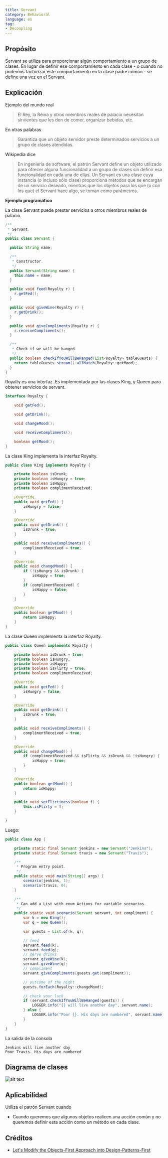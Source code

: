 ```yaml
---
title: Servant
category: Behavioral
language: es
tag:
- Decoupling
---
```


## Propósito

Servant se utiliza para proporcionar algún comportamiento a un grupo de clases.
En lugar de definir ese comportamiento en cada clase - o cuando no podemos factorizar
este comportamiento en la clase padre común - se define una vez en el Servant.

## Explicación

Ejemplo del mundo real

> El Rey, la Reina y otros miembros reales de palacio necesitan sirvientes que les den de comer,
> organizar bebidas, etc.

En otras palabras

> Garantiza que un objeto servidor preste determinados servicios a un grupo de clases atendidas.

Wikipedia dice

> En ingeniería de software, el patrón Servant define un objeto utilizado para ofrecer alguna funcionalidad
> a un grupo de clases sin definir esa funcionalidad en cada una de ellas. Un Servant es una clase
> cuya instancia (o incluso sólo clase) proporciona métodos que se encargan de un servicio deseado, mientras que
> los objetos para los que (o con los que) el Servant hace algo, se toman como parámetros.

**Ejemplo programático**

La clase Servant puede prestar servicios a otros miembros reales de palacio.

```java
/**
 * Servant.
 */
public class Servant {

  public String name;

  /**
   * Constructor.
   */
  public Servant(String name) {
    this.name = name;
  }

  public void feed(Royalty r) {
    r.getFed();
  }

  public void giveWine(Royalty r) {
    r.getDrink();
  }

  public void giveCompliments(Royalty r) {
    r.receiveCompliments();
  }

  /**
   * Check if we will be hanged.
   */
  public boolean checkIfYouWillBeHanged(List<Royalty> tableGuests) {
    return tableGuests.stream().allMatch(Royalty::getMood);
  }
}
```

Royalty es una interfaz. Es implementada por las clases King, y Queen para obtener servicios de servant.

```java
interface Royalty {

    void getFed();

    void getDrink();

    void changeMood();

    void receiveCompliments();

    boolean getMood();
}
```

La clase King implementa la interfaz Royalty.

```java
public class King implements Royalty {

    private boolean isDrunk;
    private boolean isHungry = true;
    private boolean isHappy;
    private boolean complimentReceived;

    @Override
    public void getFed() {
        isHungry = false;
    }

    @Override
    public void getDrink() {
        isDrunk = true;
    }

    public void receiveCompliments() {
        complimentReceived = true;
    }

    @Override
    public void changeMood() {
        if (!isHungry && isDrunk) {
            isHappy = true;
        }
        if (complimentReceived) {
            isHappy = false;
        }
    }

    @Override
    public boolean getMood() {
        return isHappy;
    }
}
```

La clase Queen implementa la interfaz Royalty.

```java
public class Queen implements Royalty {

    private boolean isDrunk = true;
    private boolean isHungry;
    private boolean isHappy;
    private boolean isFlirty = true;
    private boolean complimentReceived;

    @Override
    public void getFed() {
        isHungry = false;
    }

    @Override
    public void getDrink() {
        isDrunk = true;
    }

    public void receiveCompliments() {
        complimentReceived = true;
    }

    @Override
    public void changeMood() {
        if (complimentReceived && isFlirty && isDrunk && !isHungry) {
            isHappy = true;
        }
    }

    @Override
    public boolean getMood() {
        return isHappy;
    }

    public void setFlirtiness(boolean f) {
        this.isFlirty = f;
    }

}
```

Luego:

```java
public class App {

    private static final Servant jenkins = new Servant("Jenkins");
    private static final Servant travis = new Servant("Travis");

    /**
     * Program entry point.
     */
    public static void main(String[] args) {
        scenario(jenkins, 1);
        scenario(travis, 0);
    }

    /**
     * Can add a List with enum Actions for variable scenarios.
     */
    public static void scenario(Servant servant, int compliment) {
        var k = new King();
        var q = new Queen();

        var guests = List.of(k, q);

        // feed
        servant.feed(k);
        servant.feed(q);
        // serve drinks
        servant.giveWine(k);
        servant.giveWine(q);
        // compliment
        servant.giveCompliments(guests.get(compliment));

        // outcome of the night
        guests.forEach(Royalty::changeMood);

        // check your luck
        if (servant.checkIfYouWillBeHanged(guests)) {
            LOGGER.info("{} will live another day", servant.name);
        } else {
            LOGGER.info("Poor {}. His days are numbered", servant.name);
        }
    }
}
```

La salida de la consola

```
Jenkins will live another day
Poor Travis. His days are numbered
```

## Diagrama de clases

![alt text](./etc/servant-pattern.png "Servant")

## Aplicabilidad

Utiliza el patrón Servant cuando

* Cuando queremos que algunos objetos realicen una acción común y no queremos definir esta acción como un método en cada clase.

## Créditos

* [Let's Modify the Objects-First Approach into Design-Patterns-First](http://edu.pecinovsky.cz/papers/2006_ITiCSE_Design_Patterns_First.pdf)
